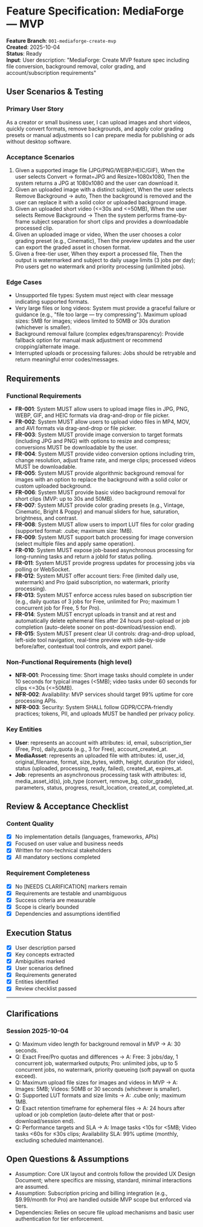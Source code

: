 # Feature Specification: MediaForge — MVP

**Feature Branch**: `001-mediaforge-create-mvp`  
**Created**: 2025-10-04  
**Status**: Ready  
**Input**: User description: "MediaForge: Create MVP feature spec including file conversion, background removal, color grading, and account/subscription requirements"

## User Scenarios & Testing

### Primary User Story
As a creator or small business user, I can upload images and short videos, quickly convert formats, remove backgrounds, and apply color grading presets or manual adjustments so I can prepare media for publishing or ads without desktop software.

### Acceptance Scenarios
1. Given a supported image file (JPG/PNG/WEBP/HEIC/GIF), When the user selects Convert → format=JPG and Resize=1080x1080, Then the system returns a JPG at 1080x1080 and the user can download it.
2. Given an uploaded image with a distinct subject, When the user selects Remove Background → auto, Then the background is removed and the user can replace it with a solid color or uploaded background image.
3. Given an uploaded short video (<=30s and <=50MB), When the user selects Remove Background → Then the system performs frame-by-frame subject separation for short clips and provides a downloadable processed clip.
4. Given an uploaded image or video, When the user chooses a color grading preset (e.g., Cinematic), Then the preview updates and the user can export the graded asset in chosen format.
5. Given a free-tier user, When they export a processed file, Then the output is watermarked and subject to daily usage limits (3 jobs per day); Pro users get no watermark and priority processing (unlimited jobs).

### Edge Cases
- Unsupported file types: System must reject with clear message indicating supported formats.
- Very large files or long videos: System must provide a graceful failure or guidance (e.g., "file too large — try compressing"). Maximum upload sizes: 5MB for images; videos limited to 50MB or 30s duration (whichever is smaller).
- Background removal failure (complex edges/transparency): Provide fallback option for manual mask adjustment or recommend cropping/alternate image.
- Interrupted uploads or processing failures: Jobs should be retryable and return meaningful error codes/messages.

## Requirements

### Functional Requirements
- **FR-001**: System MUST allow users to upload image files in JPG, PNG, WEBP, GIF, and HEIC formats via drag-and-drop or file picker.
- **FR-002**: System MUST allow users to upload video files in MP4, MOV, and AVI formats via drag-and-drop or file picker.
- **FR-003**: System MUST provide image conversion to target formats (including JPG and PNG) with options to resize and compress; conversions MUST be downloadable by the user.
- **FR-004**: System MUST provide video conversion options including trim, change resolution, adjust frame rate, and merge clips; processed videos MUST be downloadable.
- **FR-005**: System MUST provide algorithmic background removal for images with an option to replace the background with a solid color or custom uploaded background.
- **FR-006**: System MUST provide basic video background removal for short clips (MVP: up to 30s and 50MB).
- **FR-007**: System MUST provide color grading presets (e.g., Vintage, Cinematic, Bright & Poppy) and manual sliders for hue, saturation, brightness, and contrast.
- **FR-008**: System MUST allow users to import LUT files for color grading (supported format: .cube; maximum size: 1MB).
- **FR-009**: System MUST support batch processing for image conversion (select multiple files and apply same operation).
- **FR-010**: System MUST expose job-based asynchronous processing for long-running tasks and return a jobId for status polling.
- **FR-011**: System MUST provide progress updates for processing jobs via polling or WebSocket.
- **FR-012**: System MUST offer account tiers: Free (limited daily use, watermark) and Pro (paid subscription, no watermark, priority processing).
- **FR-013**: System MUST enforce access rules based on subscription tier (e.g., daily quotas of 3 jobs for Free, unlimited for Pro; maximum 1 concurrent job for Free, 5 for Pro).
- **FR-014**: System MUST encrypt uploads in transit and at rest and automatically delete ephemeral files after 24 hours post-upload or job completion (auto-delete sooner on post-download/session end).
- **FR-015**: System MUST present clear UI controls: drag-and-drop upload, left-side tool navigation, real-time preview with side-by-side before/after, contextual tool controls, and export panel.

### Non-Functional Requirements (high level)
- **NFR-001**: Processing time: Short image tasks should complete in under 10 seconds for typical images (<5MB); video tasks under 60 seconds for clips <=30s (<=50MB).
- **NFR-002**: Availability: MVP services should target 99% uptime for core processing APIs.
- **NFR-003**: Security: System SHALL follow GDPR/CCPA-friendly practices; tokens, PII, and uploads MUST be handled per privacy policy.

### Key Entities
- **User**: represents an account with attributes: id, email, subscription_tier (Free, Pro), daily_quota (e.g., 3 for Free), account_created_at.
- **MediaAsset**: represents an uploaded file with attributes: id, user_id, original_filename, format, size_bytes, width, height, duration (for video), status (uploaded, processing, ready, failed), created_at, expires_at.
- **Job**: represents an asynchronous processing task with attributes: id, media_asset_id(s), job_type (convert, remove_bg, color_grade), parameters, status, progress, result_location, created_at, completed_at.

## Review & Acceptance Checklist

### Content Quality
- [x] No implementation details (languages, frameworks, APIs)
- [x] Focused on user value and business needs
- [x] Written for non-technical stakeholders
- [x] All mandatory sections completed

### Requirement Completeness
- [x] No [NEEDS CLARIFICATION] markers remain
- [x] Requirements are testable and unambiguous  
- [x] Success criteria are measurable
- [x] Scope is clearly bounded
- [x] Dependencies and assumptions identified

## Execution Status

- [x] User description parsed
- [x] Key concepts extracted
- [x] Ambiguities marked
- [x] User scenarios defined
- [x] Requirements generated
- [x] Entities identified
- [x] Review checklist passed

---

## Clarifications

### Session 2025-10-04

- Q: Maximum video length for background removal in MVP → A: 30 seconds.
- Q: Exact Free/Pro quotas and differences → A: Free: 3 jobs/day, 1 concurrent job, watermarked outputs; Pro: unlimited jobs, up to 5 concurrent jobs, no watermark, priority queueing (soft paywall on quota exceed).
- Q: Maximum upload file sizes for images and videos in MVP → A: Images: 5MB; Videos: 50MB or 30 seconds (whichever is smaller).
- Q: Supported LUT formats and size limits → A: .cube only; maximum 1MB.
- Q: Exact retention timeframe for ephemeral files → A: 24 hours after upload or job completion (auto-delete after that or post-download/session end).
- Q: Performance targets and SLA → A: Image tasks <10s for <5MB; Video tasks <60s for ≤30s clips; Availability SLA: 99% uptime (monthly, excluding scheduled maintenance).


## Open Questions & Assumptions
- Assumption: Core UX layout and controls follow the provided UX Design Document; where specifics are missing, standard, minimal interactions are assumed.
- Assumption: Subscription pricing and billing integration (e.g., $9.99/month for Pro) are handled outside MVP scope but enforced via tiers.
- Dependencies: Relies on secure file upload mechanisms and basic user authentication for tier enforcement.